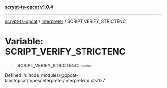 [**scrypt-ts-opcat v1.0.4**](../../../README.md)

***

[scrypt-ts-opcat](../../../README.md) / [Interpreter](../README.md) / SCRIPT\_VERIFY\_STRICTENC

# Variable: SCRIPT\_VERIFY\_STRICTENC

> **SCRIPT\_VERIFY\_STRICTENC**: `number`

Defined in: node\_modules/@opcat-labs/opcat/types/interpreter/interpreter.d.cts:177

